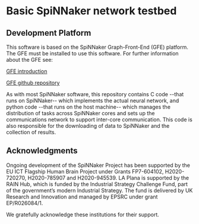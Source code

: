 Basic SpiNNaker network testbed
===============================


Development Platform
--------------------

This software is based on the SpiNNaker Graph-Front-End (GFE) platform.
The GFE must be installed to use this software. For further information
about the GFE see:

[GFE introduction](http://spinnakermanchester.github.io/graph_front_end/5.0.0/index.html)

[GFE github repository](https://github.com/SpiNNakerManchester/SpiNNakerGraphFrontEnd)

As with most SpiNNaker software, this repository contains C code --that
runs on SpiNNaker-- which implements the actual neural network, and python
code --that runs on the host machine-- which manages the distribution of
tasks across SpiNNaker cores and sets up the communications network
to support inter-core communication. This code is also responsible for
the downloading of data to SpiNNaker and the collection of results.

Acknowledgments
---------------

Ongoing development of the SpiNNaker Project has been supported by
the EU ICT Flagship Human Brain Project under Grants FP7-604102, H2020-720270,
H2020-785907 and H2020-945539.
LA Plana is supported by the RAIN Hub, which is
funded by the Industrial Strategy Challenge Fund, part of the government’s
modern Industrial Strategy. The fund is delivered by UK Research and
Innovation and managed by EPSRC under grant EP/R026084/1.

We gratefully acknowledge these institutions for their support.
